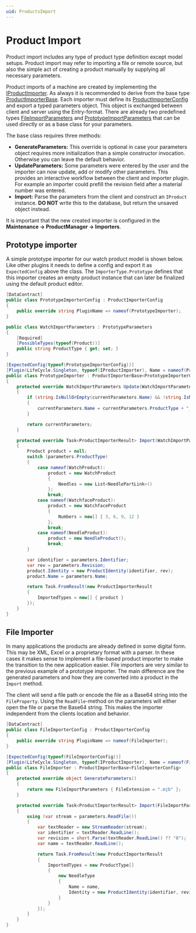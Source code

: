 ```yaml
---
uid: ProductsImport
---
```

# Product Import

Product import includes any type of product type definition except model setups. Product import may refer to importing a file or remote source, but also the simple act of creating a product manually by supplying all necessary parameters.

Product imports of a machine are created by implementing the [IProductImporter](xref:Moryx.AbstractionLayer.Products.IProductImporter). As always it is recommended to derive from the base type [ProductImporterBase](xref:Moryx.Products.Management.ProductImporterBase`2). Each importer must define its [ProductImporterConfig](xref:Moryx.AbstractionLayer.Products.ProductImporterConfig) and export a typed parameters object. This object is exchanged between client and server using the Entry-format. There are already two predefined types [FileImportParameters](xref:Moryx.Products.Management.FileImportParameters) and [PrototypeImportParameters](xref:Moryx.Products.Management.PrototypeParameters) that can be used directly or as a base class for your parameters.

The base class requires three methods:

* **GenerateParameters:** This override is optional in case your parameters object requires more initialization than a simple constructor invocation. Otherwise you can leave the default behavior.
* **UpdateParameters:** Some parameters were entered by the user and the importer can now update, add or modify other parameters. This provides an interactive workflow between the client and importer plugin. For example an importer could prefill the revision field after a material number was entered.
* **Import:** Parse the parameters from the client and construct an `IProduct` instance. **DO NOT** write this to the database, but return the unsaved object instead.

It is important that the new created importer is configured in the **Maintenance -> ProductManager -> Importers**.

## Prototype importer

A simple prototype importer for our watch product model is shown below. Like other plugins it needs to define a config and export it as `ExpectedConfig` above the class. The `ImporterType.Prototype` defines that this importer creates an empty product instance that can later be finalized using the default product editor.

````cs
[DataContract]
public class PrototypeImporterConfig : ProductImporterConfig
{
    public override string PluginName => nameof(PrototypeImporter);
}

public class WatchImportParameters : PrototypeParameters
{
    [Required]
    [PossibleTypes(typeof(Product))]
    public string ProductType { get; set; }
}

[ExpectedConfig(typeof(PrototypeImporterConfig))]
[Plugin(LifeCycle.Singleton, typeof(IProductImporter), Name = nameof(PrototypeImporter))]
public class PrototypeImporter : ProductImporterBase<PrototypeImporterConfig, WatchImportParameters>
{
    protected override WatchImportParameters Update(WatchImportParameters currentParameters)
    {
        if (string.IsNullOrEmpty(currentParameters.Name) && !string.IsNullOrEmpty(currentParameters.ProductType))
        {
            currentParameters.Name = currentParameters.ProductType + "_";
        }

        return currentParameters;
    }

    protected override Task<ProductImporterResult> Import(WatchImportParameters parameters)
    {
        Product product = null;
        switch (parameters.ProductType)
        {
            case nameof(WatchProduct):
                product = new WatchProduct
                {
                    Needles = new List<NeedlePartLink>()
                };
                break;
            case nameof(WatchfaceProduct):
                product = new WatchfaceProduct
                {
                    Numbers = new[] { 3, 6, 9, 12 }
                };
                break;
            case nameof(NeedleProduct):
                product = new NeedleProduct();
                break;
        }

        var identifier = parameters.Identifier;
        var rev = parameters.Revision;
        product.Identity = new ProductIdentity(identifier, rev);
        product.Name = parameters.Name;

        return Task.FromResult(new ProductImporterResult
        {
            ImportedTypes = new[] { product }
        });
    }
}
````

## File Importer

In many applications the products are already defined in some digital form. This may be XML, Excel or a proprietary format with a parser. In these cases it makes sense to implement a file-based product importer to make the transition to the new application easier. File importers are very similar to the previous example of a prototype importer. The main difference are the generated parameters and how they are converted into a product in the `Import` method.

The client will send a file path or encode the file as a Base64 string into the `FileProperty`. Using the `ReadFile`-method on the parameters will either open the file or parse the Base64 string. This makes the importer independent from the clients location and behavior.

````cs
[DataContract]
public class FileImporterConfig : ProductImporterConfig
{
    public override string PluginName => nameof(FileImporter);
}

[ExpectedConfig(typeof(FileImporterConfig))]
[Plugin(LifeCycle.Singleton, typeof(IProductImporter), Name = nameof(FileImporter))]
public class FileImporter : ProductImporterBase<FileImporterConfig>
{
    protected override object GenerateParameters()
    {
        return new FileImportParameters { FileExtension = ".mjb" };
    }

    protected override Task<ProductImporterResult> Import(FileImportParameters parameters)
    {
        using (var stream = parameters.ReadFile())
        {
            var textReader = new StreamReader(stream);
            var identifier = textReader.ReadLine();
            var revision = short.Parse(textReader.ReadLine() ?? "0");
            var name = textReader.ReadLine();

            return Task.FromResult(new ProductImporterResult
            {
                ImportedTypes = new ProductType[]
                {
                    new NeedleType
                    {
                        Name = name,
                        Identity = new ProductIdentity(identifier, revision)
                    }
                }
            });
        }
    }
}
````